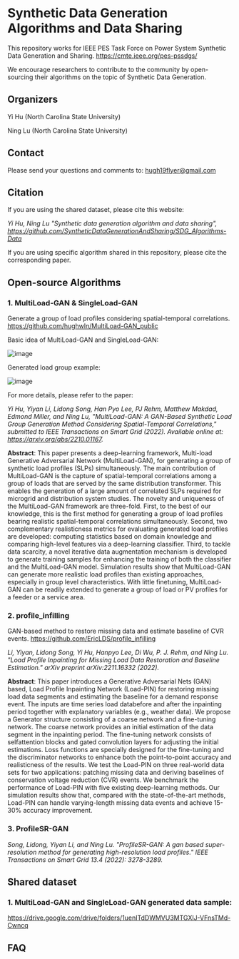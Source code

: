 # Synthetic Data Generation Algorithms and Data Sharing
This repository works for IEEE PES Task Force on Power System Synthetic Data Generation and Sharing. https://cmte.ieee.org/pes-pssdgs/

We encourage researchers to contribute to the community by open-sourcing their algorithms on the topic of Synthetic Data Generation.

## Organizers
Yi Hu (North Carolina State University)

Ning Lu (North Carolina State University)

## Contact
Please send your questions and comments to: hugh19flyer@gmail.com

## Citation
If you are using the shared dataset, please cite this website:

_Yi Hu, Ning Lu "Synthetic data generation algorithm and data sharing", https://github.com/SyntheticDataGenerationAndSharing/SDG_Algorithms-Data_

If you are using specific algorithm shared in this repository, please cite the corresponding paper.

## Open-source Algorithms
### 1. MultiLoad-GAN & SingleLoad-GAN
Generate a group of load profiles considering spatial-temporal correlations. https://github.com/hughwln/MultiLoad-GAN_public

Basic idea of MultiLoad-GAN and SingleLoad-GAN:

![image](https://github.com/SyntheticDataGenerationAndSharing/SDG_Algorithms-Data/assets/140336634/fdaf2841-dff2-4acb-9909-361470c97b8e)

Generated load group example:

![image](https://github.com/SyntheticDataGenerationAndSharing/SDG_Algorithms-Data/assets/140336634/9298d246-f6d2-4d0c-98cd-4c9122b1054a)

For more details, please refer to the paper:

_Yi Hu,  Yiyan Li, Lidong Song, Han Pyo Lee, PJ Rehm, Matthew Makdad, Edmond Miller, and Ning Lu, "MultiLoad-GAN: A GAN-Based Synthetic Load Group Generation Method Considering Spatial-Temporal Correlations," submitted to IEEE Transactions on Smart Grid (2022). Available online at: https://arxiv.org/abs/2210.01167._

**Abstract**: This paper presents a deep-learning framework, Multi-load Generative Adversarial Network (MultiLoad-GAN), for generating a group of synthetic load profiles (SLPs) simultaneously. The main contribution of MultiLoad-GAN is the capture of spatial-temporal correlations among a group of loads that are served by the same distribution transformer. This enables the generation of a large amount of correlated SLPs required for microgrid and distribution system studies. The novelty and uniqueness of the MultiLoad-GAN framework are three-fold. First, to the best of our knowledge, this is the first method for generating a group of load profiles bearing realistic spatial-temporal correlations simultaneously. Second, two complementary realisticness metrics for evaluating generated load profiles are developed: computing statistics based on domain knowledge and comparing high-level features via a deep-learning classifier. Third, to tackle data scarcity, a novel iterative data augmentation mechanism is developed to generate training samples for enhancing the training of both the classifier and the MultiLoad-GAN model. Simulation results show that MultiLoad-GAN can generate more realistic load profiles than existing approaches, especially in group level characteristics.  With little finetuning, MultiLoad-GAN can be readily extended to generate a group of load or PV profiles for a feeder or a service area.

### 2. profile_infilling
GAN-based method to restore missing data and estimate baseline of CVR events. https://github.com/EricLDS/profile_infilling

_Li, Yiyan, Lidong Song, Yi Hu, Hanpyo Lee, Di Wu, P. J. Rehm, and Ning Lu. "Load Profile Inpainting for Missing Load Data Restoration and Baseline Estimation." arXiv preprint arXiv:2211.16332 (2022)._

**Abstract**: This paper introduces a Generative Adversarial Nets (GAN) based, Load Profile Inpainting Network (Load-PIN) for restoring missing load data segments and estimating the baseline for a demand response event. The inputs are time series load databefore and after the inpainting period together with explanatory variables (e.g., weather data). We propose a Generator structure consisting of a coarse network and a fine-tuning network. The coarse network provides an initial estimation of the data segment in the inpainting period. The fine-tuning network consists of selfattention blocks and gated convolution layers for adjusting the initial estimations. Loss functions are specially designed for the fine-tuning and the discriminator networks to enhance both the point-to-point accuracy and realisticness of the results. We test the Load-PIN on three real-world data sets for two applications: patching missing data and deriving baselines of conservation voltage reduction (CVR) events. We benchmark the performance of Load-PIN with five existing deep-learning methods. Our simulation results show that, compared with the state-of-the-art methods, Load-PIN can handle varying-length missing data events and achieve 15-30% accuracy improvement.

### 3. ProfileSR-GAN

_Song, Lidong, Yiyan Li, and Ning Lu. "ProfileSR-GAN: A gan based super-resolution method for generating high-resolution load profiles." IEEE Transactions on Smart Grid 13.4 (2022): 3278-3289._

## Shared dataset
### 1. MultiLoad-GAN and SingleLoad-GAN generated data sample: 
https://drive.google.com/drive/folders/1uenITdDWMVU3MTGXlJ-VFnsTMd-Cwncq

## FAQ
